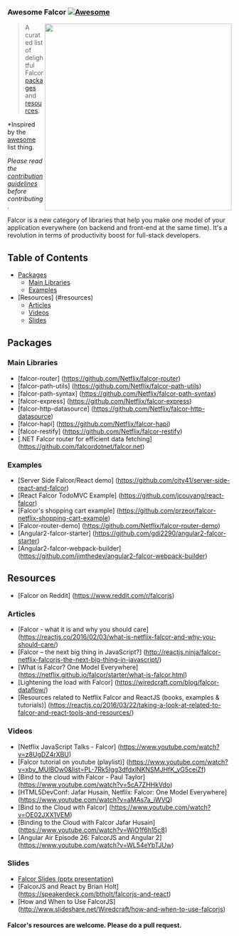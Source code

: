 ### **Awesome Falcor** [![Awesome](https://cdn.rawgit.com/sindresorhus/awesome/d7305f38d29fed78fa85652e3a63e154dd8e8829/media/badge.svg)](https://github.com/sindresorhus/awesome)

[<img src="http://test.przeorski.pl/falcorjs.jpg" align="right" width="420">](https://netflix.github.io/falcor/)

> A curated list of delightful Falcor [packages](#packages) and [resources](#resources).

*Inspired by the [awesome](https://github.com/sindresorhus/awesome) list thing.

*Please read the [contribution guidelines](contributing.md) before contributing.*


Falcor is a new category of libraries that help you make one model of your application everywhere (on backend and front-end at the same time). It's a revolution in terms of productivity boost for full-stack developers.



## Table of Contents

- [Packages](#packages)
	- [Main Libraries](#main-libraries)
	- [Examples](#examples)
- [Resources] (#resources)
	- [Articles](#articles)
	- [Videos](#videos)
	- [Slides](#slides)

## Packages
### Main Libraries
* [falcor-router] (https://github.com/Netflix/falcor-router)
* [falcor-path-utils] (https://github.com/Netflix/falcor-path-utils)
* [falcor-path-syntax] (https://github.com/Netflix/falcor-path-syntax)
* [falcor-express] (https://github.com/Netflix/falcor-express)
* [falcor-http-datasource] (https://github.com/Netflix/falcor-http-datasource)
* [falcor-hapi] (https://github.com/Netflix/falcor-hapi)
* [falcor-restify] (https://github.com/Netflix/falcor-restify)
* [.NET Falcor router for efficient data fetching] (https://github.com/falcordotnet/falcor.net)

### Examples
* [Server Side Falcor/React demo] (https://github.com/city41/server-side-react-and-falcor)
* [React Falcor TodoMVC Example] (https://github.com/jcouyang/react-falcor)
* [Falcor's shopping cart example] (https://github.com/przeor/falcor-netflix-shopping-cart-example)
* [Falcor-router-demo] (https://github.com/Netflix/falcor-router-demo)
* [Angular2-falcor-starter] (https://github.com/gdi2290/angular2-falcor-starter)
* [Angular2-falcor-webpack-builder] (https://github.com/jimthedev/angular2-falcor-webpack-builder)

## Resources

* [Falcor on Reddit] (https://www.reddit.com/r/falcorjs)

### Articles
* [Falcor - what it is and why you should care] (https://reactjs.co/2016/02/03/what-is-netflix-falcor-and-why-you-should-care/)
* [Falcor – the next big thing in JavaScript?] (http://reactjs.ninja/falcor-netflix-falcorjs-the-next-big-thing-in-javascript/)
* [What is Falcor? One Model Everywhere] (https://netflix.github.io/falcor/starter/what-is-falcor.html)
* [Lightening the load with Falcor] (https://wiredcraft.com/blog/falcor-dataflow/)
* [Resources related to Netflix Falcor and ReactJS (books, examples & tutorials)] (https://reactjs.co/2016/03/22/taking-a-look-at-related-to-falcor-and-react-tools-and-resources/)

### Videos
* [Netflix JavaScript Talks - Falcor] (https://www.youtube.com/watch?v=z8UgDZ4rXBU)
* [Falcor tutorial on youtube (playlist)] (https://www.youtube.com/watch?v=xby_MUlBOw0&list=PL-7Rk5Igg3dfdxlNKNSMJHfK_yG5ceiZf)
* [Bind to the cloud with Falcor - Paul Taylor] (https://www.youtube.com/watch?v=5cA7ZHHkVdo)
* [HTML5DevConf: Jafar Husain, Netflix: Falcor: One Model Everywhere] (https://www.youtube.com/watch?v=aMAs7a_iWVQ)
* [Bind to the Cloud with Falcor] (https://www.youtube.com/watch?v=OE02JXX1VEM)
* [Binding to the Cloud with Falcor Jafar Husain] (https://www.youtube.com/watch?v=WiO1f6h15c8)
* [Angular Air Episode 26: FalcorJS and Angular 2] (https://www.youtube.com/watch?v=WL54eYbTJUw)

### Slides
* [Falcor Slides (pptx presentation)](https://drive.google.com/file/d/0B7zweKma2uL1c1pNbTVGbjlLdnc/view)
* [FalcorJS and React by Brian Holt] (https://speakerdeck.com/btholt/falcorjs-and-react)
* [How and When to Use FalcorJS] (http://www.slideshare.net/Wiredcraft/how-and-when-to-use-falcorjs)


#### Falcor's resources are welcome. Please do a pull request.
